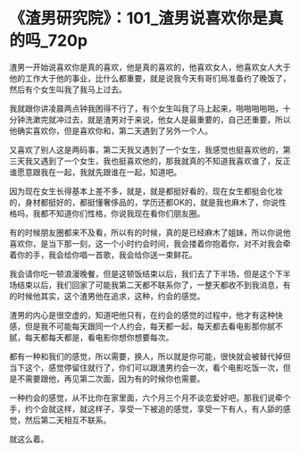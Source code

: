 # 《渣男研究院》：101_渣男说喜欢你是真的吗_720p

渣男一开始说喜欢你是真的喜欢，他是真的喜欢的，他喜欢女人，他喜欢女人大于他的工作大于他的事业，比什么都重要，就是说我今天有哥们局准备约了晚饭了，然后有个女生叫我了我马上过去。

我就跟你讲凌晨两点钟我困得不行了，有个女生叫我了马上起来，啪啪啪啪啪，十分钟洗漱完就冲过去，就是渣男对于来说，他女人是最重要的，自己还重要，所以他确实喜欢你，但是喜欢你和，第二天遇到了另外一个人。

又喜欢了别人这是两码事，第二天我又遇到了一个女生，我感觉也挺喜欢他的，第三天我又遇到了一个女生，我也挺喜欢他的，那我就真的不知道我喜欢谁了，反正谁愿意跟我在一起，我就先跟谁在一起，知道吧。

因为现在女生长得基本上差不多，就是，就是都挺好看的，现在女生都挺会化妆的，身材都挺好的，都挺懂奢侈品的，学历还都OK的，就是我也麻木了，你说性格吗，我都不知道你们性格，你说我现在看你们朋友圈。

有的时候朋友圈都来不及看，所以有的时候，真的是已经麻木了姐妹，所以你说他喜欢你，是当下那一刻，这一个小时约会时间，我会搂着你抱着你，对不对我会牵着你的手，我会给你唱一首歌，我会给你送一束鲜花。

我会请你吃一顿浪漫晚餐，但是这顿饭结束以后，我们去了下半场，但是这个下半场结束以后，我们回家了可能我第二天都不联系你了，一整天都收不到我消息，有的时候他其实，这个渣男他在追求，这种，约会的感觉。

渣男的内心是很空虚的，知道吧他只有，在约会的感觉的过程中，他才有这种快感，但是我不可能每天跟同一个人约会，每天都一起，每天都去看电影那你腻不腻，每天都每天都是，看电影你想你想要每次。

都有一种和我们的感觉，所以需要，换人，所以就是你可能，很快就会被替代掉但当下这个，感觉停留住就行了，你们可以跟渣男约会一次，看个电影吃饭一次，但是不需要跟他，再见第二次面，因为有的时候你也需要。

一种约会的感觉，从不比你在家里面，六个月三个月不谈恋爱好吧，那我们说牵个手，约个会就这样，就这样子，享受一下被追的感觉，享受一下有人，有人舔的感觉，然后第二天相互不联系。

就这么着。